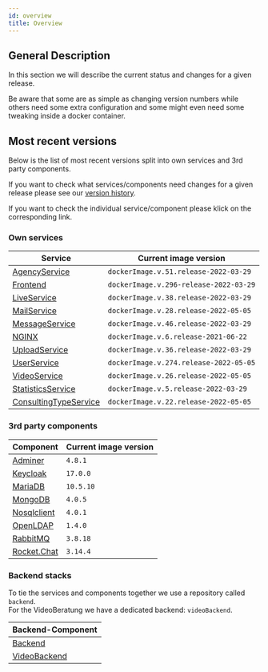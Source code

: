 ```yaml
---
id: overview
title: Overview
---
```


## General Description

In this section we will describe the current status and changes for a given release.

Be aware that some are as simple as changing version numbers while others need some extra configuration and some might even need some tweaking inside a docker container.

## Most recent versions

Below is the list of most recent versions split into own services and 3rd party components.

If you want to check what services/components need changes for a given release please see our [version history](../releases/versionhistory.md).

If you want to check the individual service/component please klick on the corresponding link.

### Own services
|Service|Current image version|
|--- |--- |
|[AgencyService](../releases/agencyservice.md)|`dockerImage.v.51.release-2022-03-29`|
|[Frontend](../releases/frontend.md)|`dockerImage.v.296-release-2022-03-29`|
|[LiveService](../releases/liveservice.md)|`dockerImage.v.38.release-2022-03-29`|
|[MailService](../releases/mailservice.md)|`dockerImage.v.28.release-2022-05-05`|
|[MessageService](../releases/messageservice.md)|`dockerImage.v.46.release-2022-03-29`|
|[NGINX](../releases/nginx.md)|`dockerImage.v.6.release-2021-06-22`|
|[UploadService](../releases/uploadservice.md)|`dockerImage.v.36.release-2022-03-29`|
|[UserService](../releases/userservice.md)|`dockerImage.v.274.release-2022-05-05`|
|[VideoService](../releases/videoservice.md)|`dockerImage.v.26.release-2022-05-05`|
|[StatisticsService](../releases/statisticsservice.md)|`dockerImage.v.5.release-2022-03-29`|
|[ConsultingTypeService](../releases/consultingtypeservice.md)|`dockerImage.v.22.release-2022-05-05`|
 
### 3rd party components
|Component|Current image version|
|--- |--- |
|[Adminer](../releases/adminer.md)|`4.8.1`|
|[Keycloak](../releases/keycloak.md)|`17.0.0`|
|[MariaDB](../releases/mariadb.md)|`10.5.10`|
|[MongoDB](../releases/mongodb.md)|`4.0.5`|
|[Nosqlclient](../releases/nosqlclient.md)|`4.0.1`|
|[OpenLDAP](../releases/openldap.md)|`1.4.0`|
|[RabbitMQ](../releases/rabbitmq.md)|`3.8.18`|
|[Rocket.Chat](../releases/rocketchat.md)|`3.14.4`|

 
### Backend stacks
To tie the services and components together we use a repository called ```backend```.\
For the VideoBeratung we have a dedicated backend: ```videoBackend```.

|Backend-Component|
|--- |
|[Backend](../releases/backend.md)|
|[VideoBackend](../releases/videobackend.md)|
